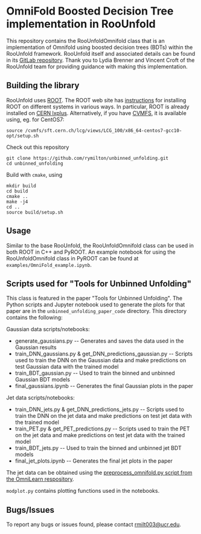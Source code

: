 OmniFold Boosted Decision Tree implementation in RooUnfold
===
This repository contains the RooUnfoldOmnifold class that is an implementation of Omnifold using boosted decision trees (BDTs) within the RooUnfold framework. RooUnfold itself and associated details can be found in its [GitLab repository](https://gitlab.cern.ch/RooUnfold/RooUnfold). Thank you to Lydia Brenner and Vincent Croft of the RooUnfold team for providing guidance with making this implementation.


Building the library
---

RooUnfold uses [ROOT](https://root.cern.ch/). The ROOT web site has [instructions](https://root.cern/install/)
for installing ROOT on different systems in various ways.
In particular, ROOT is already installed on [CERN lxplus](https://lxplusdoc.web.cern.ch/). Alternatively, if you have [CVMFS](https://cernvm.cern.ch/fs/), it is available using, eg. for CentOS7:
```
source /cvmfs/sft.cern.ch/lcg/views/LCG_100/x86_64-centos7-gcc10-opt/setup.sh
```

Check out this repository

    git clone https://github.com/rymilton/unbinned_unfolding.git
    cd unbinned_unfolding

Build with `cmake`, using

    mkdir build
    cd build
    cmake ..
    make -j4
    cd ..
    source build/setup.sh

Usage
---
Similar to the base RooUnfold, the RooUnfoldOmnifold class can be used in both ROOT in C++ and PyROOT. 
An example notebook for using the RooUnfoldOmnifold class in PyROOT can be found at `examples/OmniFold_example.ipynb`.

Scripts used for "Tools for Unbinned Unfolding"
---
This class is featured in the paper "Tools for Unbinned Unfolding". The Python scripts and Jupyter notebook used to generate the plots for that paper are in the `unbinned_unfolding_paper_code` directory. This directory contains the following:

Gaussian data scripts/notebooks:
- generate_gaussians.py -- Generates and saves the data used in the Gaussian results
- train_DNN_gaussians.py & get_DNN_predictions_gaussian.py -- Scripts used to train the DNN on the Gaussian data and make predictions on test Gaussian data with the trained model
- train_BDT_gaussian.py -- Used to train the binned and unbinned Gaussian BDT models
- final_gaussians.ipynb -- Generates the final Gaussian plots in the paper

Jet data scripts/notebooks:
- train_DNN_jets.py & get_DNN_predictions_jets.py -- Scripts used to train the DNN on the jet data and make predictions on test jet data with the trained model
- train_PET.py & get_PET_predictions.py -- Scripts used to train the PET on the jet data and make predictions on test jet data with the trained model
- train_BDT_jets.py -- Used to train the binned and unbinned jet BDT models
- final_jet_plots.ipynb -- Generates the final jet plots in the paper

The jet data can be obtained using the [preprocess_omnifold.py script from the OmniLearn respository](https://github.com/ViniciusMikuni/OmniLearn/blob/main/preprocessing/preprocess_omnifold.py). 

`modplot.py` contains plotting functions used in the notebooks.


Bugs/Issues
---

To report any bugs or issues found, please contact rmilt003@ucr.edu.
  
